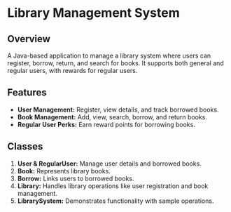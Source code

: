 # Library Management System

## Overview

A Java-based application to manage a library system where users can register, borrow, return, and search for books. It supports both general and regular users, with rewards for regular users.

## Features

- **User Management:** Register, view details, and track borrowed books.
- **Book Management:** Add, view, search, borrow, and return books.
- **Regular User Perks:** Earn reward points for borrowing books.

## Classes

1. **User & RegularUser:** Manage user details and borrowed books.
2. **Book:** Represents library books.
3. **Borrow:** Links users to borrowed books.
4. **Library:** Handles library operations like user registration and book management.
5. **LibrarySystem:** Demonstrates functionality with sample operations.


